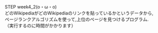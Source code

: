 STEP week4_2(o・ω・o) \
どのWikipediaがどのWikipediaのリンクを貼っているかというデータから,\
ページランクアルゴリズムを使って,上位のページを見つけるプログラム.\
（実行するのに時間がかかります）
